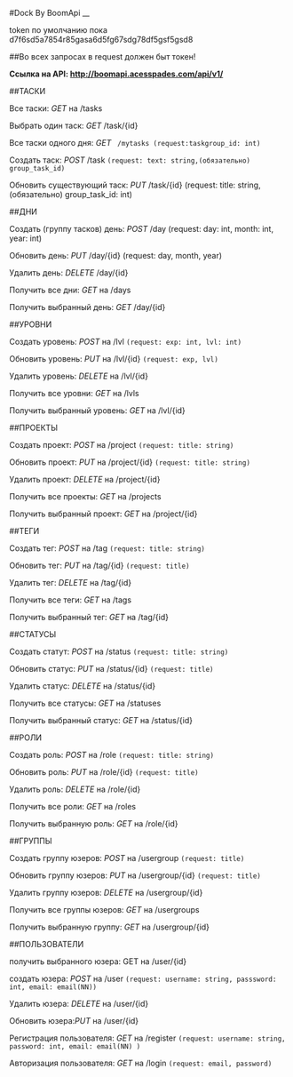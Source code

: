#Dock By BoomApi
__


token по умолчанию пока d7f6sd5a7854r85gasa6d5fg67sdg78df5gsf5gsd8

##Во всех запросах в request должен быт токен!

**Ссылка на API:  http://boomapi.acesspades.com/api/v1/**

##ТАСКИ

Все таски: _GET_ на  /tasks

Выбрать один таск: _GET_ /task/{id}
																					
Все таски одного дня: _GET_ ` /mytasks (request:taskgroup_id: int)`

Создать таск: _POST_  /task `(request: text: string,(обязательно) group_task_id)`

Обновить существующий таск: _PUT_  /task/{id} (request: title: string,(обязательно) group_task_id: int)



##ДНИ

Создать (группу тасков) день: _POST_  /day  (request: day: int, month: int, year: int)

Обновить день: _PUT_  /day/{id} (request: day, month, year)
																				
Удалить день: _DELETE_  /day/{id}		

Получить все дни: _GET_ на /days

Получить выбранный день: _GET_ /day/{id}




##УРОВНИ

Создать уровень: _POST_ на /lvl `(request: exp: int, lvl: int)`

Обновить уровень: _PUT_ на /lvl/{id} `(request: exp, lvl)`

Удалить уровень: _DELETE_ на /lvl/{id}

Получить все уровни: _GET_  на /lvls

Получить выбранный уровень: _GET_  на /lvl/{id}



##ПРОЕКТЫ

Создать проект: _POST_ на /project `(request: title: string)`

Обновить проект: _PUT_ на /project/{id} `(request: title: string)`

Удалить проект: _DELETE_ на /project/{id}

Получить все проекты: _GET_  на /projects

Получить выбранный проект: _GET_  на /project/{id}



##ТЕГИ

Создать тег: _POST_ на /tag `(request: title: string)`

Обновить тег: _PUT_ на /tag/{id} `(request: title)`

Удалить тег: _DELETE_ на /tag/{id}

Получить все теги: _GET_  на /tags

Получить выбранный тег: _GET_  на /tag/{id}




##СТАТУСЫ

Создать статут: _POST_ на /status `(request: title: string)`

Обновить статус: _PUT_ на /status/{id} `(request: title)`

Удалить статус: _DELETE_ на /status/{id}

Получить все статусы: _GET_  на /statuses

Получить выбранный статус: _GET_  на /status/{id}




##РОЛИ

Создать роль: _POST_ на /role `(request: title: string)`

Обновить роль: _PUT_ на /role/{id} `(request: title)`

Удалить роль: _DELETE_ на /role/{id}

Получить все роли: _GET_  на /roles

Получить выбранную роль: _GET_  на /role/{id}



##ГРУППЫ

Создать группу юзеров: _POST_ на /usergroup `(request: title)`

Обновить группу юзеров: _PUT_ на /usergroup/{id} `(request: title)`

Удалить группу юзеров: _DELETE_ на /usergroup/{id}

Получить все группы юзеров: _GET_  на /usergroups

Получить  выбранную группу: _GET_  на /usergroup/{id}



##ПОЛЬЗОВАТЕЛИ

получить выбранного юзера: GET на /user/{id}

создать юзера: _POST_ на /user `(request: username: string, passsword: int, email: email(NN))`

Удалить юзера: _DELETE_ на /user/{id}

Обновить юзера:_PUT_ на /user/{id}

Регистрация пользователя: _GET_  на /register `(request: username: string, password: int, email: email(NN) )`

Авторизация пользователя: _GET_ на /login `(request: email, password)`